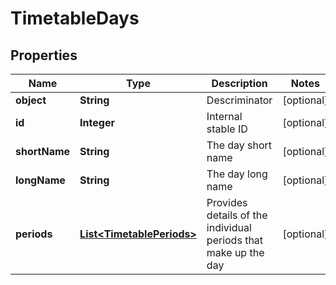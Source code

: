 
# TimetableDays

## Properties
Name | Type | Description | Notes
------------ | ------------- | ------------- | -------------
**object** | **String** | Descriminator |  [optional]
**id** | **Integer** | Internal stable ID |  [optional]
**shortName** | **String** | The day short name |  [optional]
**longName** | **String** | The day long name |  [optional]
**periods** | [**List&lt;TimetablePeriods&gt;**](TimetablePeriods.md) | Provides details of the individual periods that make up the day |  [optional]



